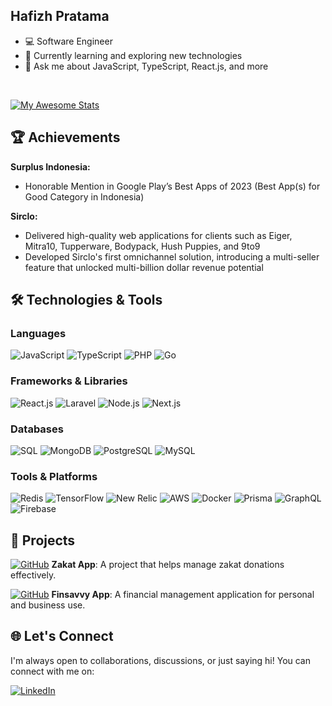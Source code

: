 ## Hafizh Pratama
- 💻 Software Engineer
- 🌱 Currently learning and exploring new technologies
- 💬 Ask me about JavaScript, TypeScript, React.js, and more
<br />

[![My Awesome Stats](https://awesome-github-stats.azurewebsites.net/user-stats/hafizhpratama?cardType=level&theme=github&preferLogin=false)](https://git.io/awesome-stats-card)

## 🏆 Achievements

**Surplus Indonesia:**
- Honorable Mention in Google Play’s Best Apps of 2023 (Best App(s) for Good Category in Indonesia)

**Sirclo:**
- Delivered high-quality web applications for clients such as Eiger, Mitra10, Tupperware, Bodypack, Hush Puppies, and 9to9
- Developed Sirclo's first omnichannel solution, introducing a multi-seller feature that unlocked multi-billion dollar revenue potential

## 🛠️ Technologies & Tools

### Languages
<div>
<img src="https://img.shields.io/badge/JavaScript-F7DF1E?style=flat-square&logo=javascript&logoColor=black" alt="JavaScript">
<img src="https://img.shields.io/badge/TypeScript-3178C6?style=flat-square&logo=typescript&logoColor=white" alt="TypeScript">
<img src="https://img.shields.io/badge/PHP-777BB4?style=flat-square&logo=php&logoColor=white" alt="PHP">
<img src="https://img.shields.io/badge/Go-00ADD8?style=flat-square&logo=go&logoColor=white" alt="Go">
</div>

### Frameworks & Libraries
<div>
<img src="https://img.shields.io/badge/React-61DAFB?style=flat-square&logo=react&logoColor=white" alt="React.js">
<img src="https://img.shields.io/badge/Laravel-FF2D20?style=flat-square&logo=laravel&logoColor=white" alt="Laravel">
<img src="https://img.shields.io/badge/Node.js-339933?style=flat-square&logo=nodedotjs&logoColor=white" alt="Node.js">
<img src="https://img.shields.io/badge/Next.js-000000?style=flat-square&logo=nextdotjs&logoColor=white" alt="Next.js">
</div>

### Databases
<div>
<img src="https://img.shields.io/badge/SQL-4479A1?style=flat-square&logo=sql&logoColor=white" alt="SQL">
<img src="https://img.shields.io/badge/MongoDB-47A248?style=flat-square&logo=mongodb&logoColor=white" alt="MongoDB">
<img src="https://img.shields.io/badge/PostgreSQL-4169E1?style=flat-square&logo=postgresql&logoColor=white" alt="PostgreSQL">
<img src="https://img.shields.io/badge/MySQL-4479A1?style=flat-square&logo=mysql&logoColor=white" alt="MySQL">
</div>

### Tools & Platforms
<div>
<img src="https://img.shields.io/badge/Redis-DC382D?style=flat-square&logo=redis&logoColor=white" alt="Redis">
<img src="https://img.shields.io/badge/TensorFlow-FF6F00?style=flat-square&logo=tensorflow&logoColor=white" alt="TensorFlow">
<img src="https://img.shields.io/badge/New%20Relic-008C99?style=flat-square&logo=newrelic&logoColor=white" alt="New Relic">
<img src="https://img.shields.io/badge/AWS-232F3E?style=flat-square&logo=amazonaws&logoColor=white" alt="AWS">
<img src="https://img.shields.io/badge/Docker-2496ED?style=flat-square&logo=docker&logoColor=white" alt="Docker">
<img src="https://img.shields.io/badge/Prisma-2D3748?style=flat-square&logo=prisma&logoColor=white" alt="Prisma">
<img src="https://img.shields.io/badge/GraphQL-E10098?style=flat-square&logo=graphql&logoColor=white" alt="GraphQL">
<img src="https://img.shields.io/badge/Firebase-FFCA28?style=flat-square&logo=firebase&logoColor=black" alt="Firebase">
</div>

## 💼 Projects

[![GitHub](https://img.shields.io/badge/Zakat_App-100000?style=for-the-badge&logo=github&logoColor=white)](https://github.com/hafizhpratama/zakat-app) 
**Zakat App**: A project that helps manage zakat donations effectively.

[![GitHub](https://img.shields.io/badge/Finsavvy_App-100000?style=for-the-badge&logo=github&logoColor=white)](https://github.com/hafizhpratama/finsavvy-app) 
**Finsavvy App**: A financial management application for personal and business use.

## 🌐 Let's Connect

I'm always open to collaborations, discussions, or just saying hi! You can connect with me on:

[![LinkedIn](https://img.shields.io/badge/-LinkedIn-0077B5?style=flat-square&logo=linkedin&logoColor=white)](https://www.linkedin.com/in/hafizhpratama/)
